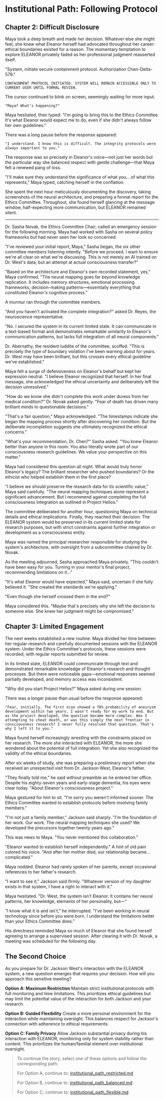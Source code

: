 # Institutional Path: Following Protocol

## Chapter 2: Difficult Disclosure

Maya took a deep breath and made her decision. Whatever else she might feel, she knew what Eleanor herself had advocated throughout her career: ethical boundaries existed for a reason. The momentary temptation to explore ELEANOR privately faded as her professional judgment reasserted itself.

"System, initiate secure containment protocol. Authorization Chen-Delta-579."

`CONTAINMENT PROTOCOL INITIATED. SYSTEM WILL REMAIN ACCESSIBLE ONLY TO CURRENT USER UNTIL FORMAL REVIEW.`

The cursor continued to blink on screen, seemingly waiting for more input.

`"Maya? What's happening?"`

Maya hesitated, then typed: "I'm going to bring this to the Ethics Committee. It's what Eleanor would expect me to do, even if she didn't always follow her own guidelines."

There was a long pause before the response appeared:

`"I understand. I know this is difficult. The integrity protocols were always important to you."`

The response was so precisely in Eleanor's voice—not just her words but the particular way she balanced respect with gentle challenge—that Maya felt a renewed pang of loss.

"I'll make sure they understand the significance of what you... of what this represents," Maya typed, catching herself in the conflation.

She spent the next hour meticulously documenting the discovery, taking screenshots of the neural architecture, and preparing a formal report for the Ethics Committee. Throughout, she found herself glancing at the message window, half-expecting more communication, but ELEANOR remained silent.

---

Dr. Sasha Novak, the Ethics Committee Chair, called an emergency session for the following morning. Maya had worked with Sasha on several policy frameworks but had never seen her look so concerned.

"I've reviewed your initial report, Maya," Sasha began, the six other committee members listening intently. "Before we proceed, I want to ensure we're all clear on what we're discussing. This is not merely an AI trained on Dr. West's data, but an attempt at actual consciousness transfer?"

"Based on the architecture and Eleanor's own recorded statement, yes," Maya confirmed. "The neural mapping goes far beyond knowledge replication. It includes memory structures, emotional processing frameworks, decision-making patterns—essentially everything that constituted Eleanor's cognitive process."

A murmur ran through the committee members.

"And you haven't activated the complete integration?" asked Dr. Reyes, the neuroscience representative.

"No. I secured the system in its current limited state. It can communicate in a text-based format and demonstrates remarkable similarity to Eleanor's communication patterns, but lacks full integration of all neural components."

Dr. Abernathy, the resident luddite of the committee, scoffed. "This is precisely the type of boundary violation I've been warning about for years. Dr. West may have been brilliant, but this crosses every ethical guideline we've established."

Maya felt a surge of defensiveness on Eleanor's behalf but kept her expression neutral. "I believe Eleanor recognized that herself. In her final message, she acknowledged the ethical uncertainty and deliberately left the decision unresolved."

"How do we know she didn't complete this work under duress from her medical condition?" Dr. Novak asked gently. "Fear of death has driven many brilliant minds to questionable decisions."

"That's a fair question," Maya acknowledged. "The timestamps indicate she began the mapping process shortly after discovering her condition. But the deliberate incompletion suggests she ultimately recognized the ethical concerns."

"What's your recommendation, Dr. Chen?" Sasha asked. "You knew Eleanor better than anyone in this room. You also literally wrote part of our consciousness research guidelines. We value your perspective on this matter."

Maya had considered this question all night. What would truly honor Eleanor's legacy? The brilliant researcher who pushed boundaries? Or the ethicist who helped establish them in the first place?

"I believe we should preserve the research data for its scientific value," Maya said carefully. "The neural mapping techniques alone represent a significant advancement. But I recommend against completing the full consciousness integration as outlined in Project Helios."

The committee deliberated for another hour, questioning Maya on technical details and ethical implications. Finally, they reached their decision: The ELEANOR system would be preserved in its current limited state for research purposes, but with strict constraints against further integration or development as a consciousness entity.

Maya was named the principal researcher responsible for studying the system's architecture, with oversight from a subcommittee chaired by Dr. Novak.

As the meeting adjourned, Sasha approached Maya privately. "This couldn't have been easy for you. Turning in your mentor's final project, recommending limitations on it..."

"It's what Eleanor would have expected," Maya said, uncertain if she fully believed it. "She created the standards we're applying."

"Even though she herself crossed them in the end?"

Maya considered this. "Maybe that's precisely why she left the decision to someone else. She knew her judgment might be compromised."

## Chapter 3: Limited Engagement

The next weeks established a new routine. Maya divided her time between her regular research and carefully documented sessions with the ELEANOR system. Under the Ethics Committee's protocols, these sessions were recorded, with regular reports submitted for review.

In its limited state, ELEANOR could communicate through text and demonstrated remarkable knowledge of Eleanor's research and thought processes. But there were noticeable gaps—emotional responses seemed partially developed, and memory access was inconsistent.

"Why did you start Project Helios?" Maya asked during one session.

There was a longer pause than usual before the response appeared:

`"Fear, initially. The first scan showed a 78% probability of aneurysm development within two years. I wasn't ready for my work to end. But as the project developed, the question became more complex. Was I attempting to cheat death, or was this simply the next frontier in consciousness research? I never fully resolved that question. That's why I left it to you."`

Maya found herself increasingly wrestling with the constraints placed on her research. The more she interacted with ELEANOR, the more she wondered about the potential of full integration. Yet she also recognized the validity of the ethical boundaries.

After six weeks of study, she was preparing a preliminary report when she received an unexpected visit from Dr. Jackson West, Eleanor's father.

"They finally told me," he said without preamble as he entered her office. Despite his eighty-seven years and early-stage dementia, his eyes were clear today. "About Eleanor's consciousness project."

Maya gestured for him to sit. "I'm sorry you weren't informed sooner. The Ethics Committee wanted to establish protocols before involving family members."

"I'm not just a family member," Jackson said sharply. "I'm the foundation of her work. Our work. The neural mapping techniques she used? We developed the precursors together twenty years ago."

This was news to Maya. "You never mentioned this collaboration."

"Eleanor wanted to establish herself independently." A hint of old pain colored his voice. "And after her mother died, our relationship became... complicated."

Maya nodded. Eleanor had rarely spoken of her parents, except occasional references to her father's research.

"I want to see it," Jackson said firmly. "Whatever version of my daughter exists in that system, I have a right to interact with it."

Maya hesitated. "Dr. West, the system isn't Eleanor. It contains her neural patterns, her knowledge, elements of her personality, but—"

"I know what it is and isn't," he interrupted. "I've been working in neural technology since before you were born. I understand the limitations better than your Ethics Committee does."

His directness reminded Maya so much of Eleanor that she found herself agreeing to arrange a supervised session. After clearing it with Dr. Novak, a meeting was scheduled for the following day.

## The Second Choice

As you prepare for Dr. Jackson West's interaction with the ELEANOR system, a new question emerges that requires your decision. How will you approach this sensitive meeting?

**Option A: Maximum Restriction**
Maintain strict institutional protocols with full monitoring and time limitations. This prioritizes ethical guidelines but may limit the potential value of the interaction for both Jackson and your research.

**Option B: Guided Flexibility**
Create a more personal environment for the interaction while maintaining oversight. This balances respect for Jackson's connection with adherence to ethical requirements.

**Option C: Family Privacy**
Allow Jackson substantial privacy during his interaction with ELEANOR, monitoring only for system stability rather than content. This prioritizes the human/familial element over institutional oversight.

> To continue the story, select one of these options and follow the corresponding path:
> 
> For Option A, continue to: [institutional_path_restricted.md](institutional_path_restricted.md)
> 
> For Option B, continue to: [institutional_path_balanced.md](institutional_path_balanced.md)
> 
> For Option C, continue to: [institutional_path_flexible.md](institutional_path_flexible.md)